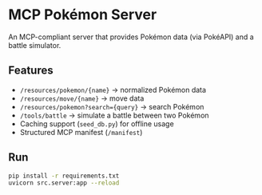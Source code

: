 # MCP Pokémon Server

An MCP-compliant server that provides Pokémon data (via PokéAPI) and a battle simulator.

## Features
- `/resources/pokemon/{name}` → normalized Pokémon data
- `/resources/move/{name}` → move data
- `/resources/pokemon?search={query}` → search Pokémon
- `/tools/battle` → simulate a battle between two Pokémon
- Caching support (`seed_db.py`) for offline usage
- Structured MCP manifest (`/manifest`)

## Run
```bash
pip install -r requirements.txt
uvicorn src.server:app --reload
